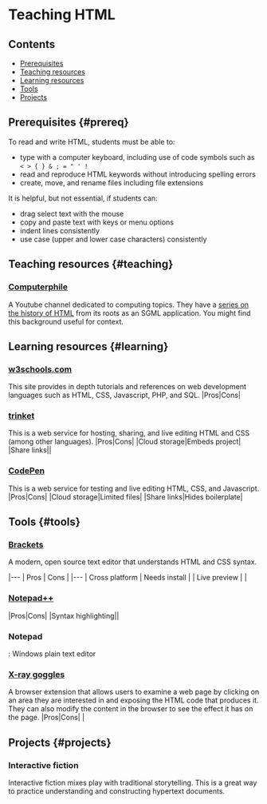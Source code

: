 # Teaching HTML

## Contents
* [Prerequisites](#prereq)
* [Teaching resources](#teaching)
* [Learning resources](#learning)
* [Tools](#tools)
* [Projects](#projects)

## Prerequisites {#prereq}

To read and write HTML, students must be able to:
* type with a computer keyboard, including use of code symbols such as `< > { } & ; = " ' !`
* read and reproduce HTML keywords without introducing spelling errors
* create, move, and rename files including file extensions

It is helpful, but not essential, if students can:
* drag select text with the mouse
* copy and paste text with keys or menu options
* indent lines consistently
* use case (upper and lower case characters) consistently

## Teaching resources {#teaching}

### [Computerphile](https://www.youtube.com/user/Computerphile)
A Youtube channel dedicated to computing topics. They have a [series on the history of HTML](https://www.youtube.com/watch?v=RH0o-QjnwDg&list=PLzH6n4zXuckqTQBIEuBTyjsO-Ef7562_Z) from its roots as an SGML application. You might find this background useful for context.


## Learning resources {#learning}

### [w3schools.com](https://www.w3school.com/)
This site provides in depth tutorials and references on web development languages such as HTML, CSS, Javascript, PHP, and SQL.
|Pros|Cons|


### [trinket](https://trinket.io)
This is a web service for hosting, sharing, and live editing HTML and CSS (among other languages).
|Pros|Cons|
|Cloud storage|Embeds project|
|Share links||

### [CodePen](http://codepen.io/)
This is a web service for testing and live editing HTML, CSS, and Javascript.
|Pros|Cons|
|Cloud storage|Limited files|
|Share links|Hides boilerplate|

## Tools {#tools}

### [Brackets](http://brackets.io/)
A modern, open source text editor that understands HTML and CSS syntax.

|---
| Pros | Cons |
|---
| Cross platform | Needs install |
| Live preview | |


### [Notepad++]()
|Pros|Cons|
|Syntax highlighting||

### Notepad
: Windows plain text editor

### [X-ray goggles]()
A browser extension that allows users to examine a web page by clicking on an area they are interested in and exposing the HTML code that produces it. They can also modify the content in the browser to see the effect it has on the page.
|Pros|Cons|
|

## Projects {#projects}

### Interactive fiction
Interactive fiction mixes play with traditional storytelling. This is a great way to practice understanding and constructing hypertext documents.